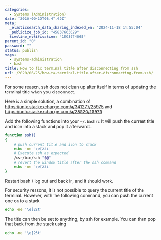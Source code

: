 ```yaml
---
categories:
  - Systems (Administration)
date: "2020-06-25T08:47:45Z"
meta:
  _elasticsearch_data_sharing_indexed_on: "2024-11-18 14:55:04"
  _publicize_job_id: "45837663329"
  timeline_notification: "1593074865"
parent_id: "0"
password: ""
status: publish
tags:
  - systems-administration
  - bash
title: How to fix terminal title after disconnecting from ssh
url: /2020/06/25/how-to-terminal-title-after-disconnecting-from-ssh/
---
```


For some reason, ssh does not clean up after itself in terms of updating the
terminal title when you disconnect.

Here is a simple solution, a combination of
<https://unix.stackexchange.com/a/341277/25975> and
<https://unix.stackexchange.com/a/28520/25975>

Add the following functions into your `~/.bashrc` It will push the current title
and icon into a stack and pop it afterwards.

```bash
function ssh()
{
    # push current title and icon to stack
    echo -ne '\e[22t'
    # Execute ssh as expected
    /usr/bin/ssh "$@"
    # revert the window title after the ssh command
    echo -ne '\e[23t'
}
```

Restart bash / log out and back in, and it should work.

For security reasons, it is not possible to query the current title of the
terminal. However, with the following command, you can push the current one on
to a stack

```bash
echo -ne '\e[22t'
```

The title can then be set to anything, by ssh for example. You can then pop that
back from the stack using

```bash
echo -ne '\e[23t'
```
